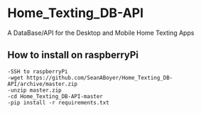 # Home_Texting_DB-API
A DataBase/API for the Desktop and Mobile Home Texting Apps

## How to install on raspberryPi
	-SSH to raspberryPi
	-wget https://github.com/SeanABoyer/Home_Texting_DB-API/archive/master.zip
	-unzip master.zip
	-cd Home_Texting_DB-API-master
	-pip install -r requirements.txt
